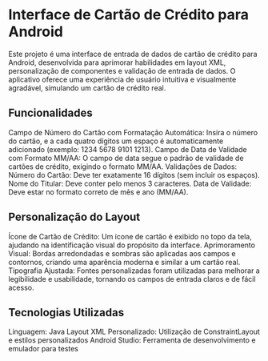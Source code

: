 # Interface de Cartão de Crédito para Android
Este projeto é uma interface de entrada de dados de cartão de crédito para Android, desenvolvida para aprimorar habilidades em layout XML, personalização de componentes e validação de entrada de dados. O aplicativo oferece uma experiência de usuário intuitiva e visualmente agradável, simulando um cartão de crédito real.

## Funcionalidades
Campo de Número do Cartão com Formatação Automática: Insira o número do cartão, e a cada quatro dígitos um espaço é automaticamente adicionado (exemplo: 1234 5678 9101 1213).
Campo de Data de Validade com Formato MM/AA: O campo de data segue o padrão de validade de cartões de crédito, exigindo o formato MM/AA.
Validações de Dados:
Número do Cartão: Deve ter exatamente 16 dígitos (sem incluir os espaços).
Nome do Titular: Deve conter pelo menos 3 caracteres.
Data de Validade: Deve estar no formato correto de mês e ano (MM/AA).

## Personalização do Layout
Ícone de Cartão de Crédito: Um ícone de cartão é exibido no topo da tela, ajudando na identificação visual do propósito da interface.
Aprimoramento Visual: Bordas arredondadas e sombras são aplicadas aos campos e contornos, criando uma aparência moderna e similar a um cartão real.
Tipografia Ajustada: Fontes personalizadas foram utilizadas para melhorar a legibilidade e usabilidade, tornando os campos de entrada claros e de fácil acesso.

## Tecnologias Utilizadas
Linguagem: Java
Layout XML Personalizado: Utilização de ConstraintLayout e estilos personalizados
Android Studio: Ferramenta de desenvolvimento e emulador para testes

